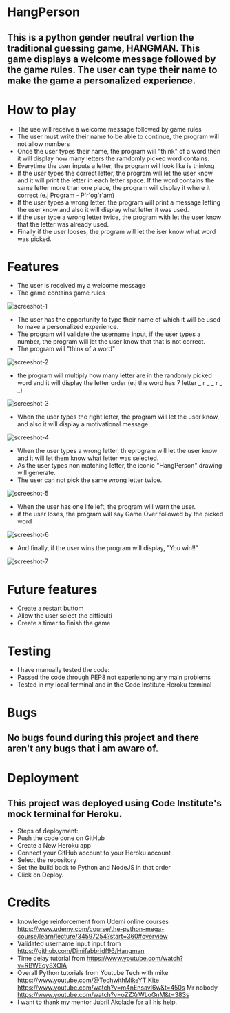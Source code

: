 # HangPerson


## This is a python gender neutral vertion the traditional guessing game, HANGMAN. This game displays a welcome message followed by the game rules. The user can type their name to make the game a personalized experience. 

# How to play

- The use will receive a welcome message followed by game rules
- The user must write their name to be able to continue, the program will not allow numbers
- Once the user types their name, the program will "think" of a word then it will display how many letters the ramdomly picked word contains.
- Everytime the user inputs a letter, the program will look like is thinkng
- If the user types the correct letter, the program will let the user know and it will print the letter in each letter space. If the word contains the same letter more than one place, the program will display it where it correct (e.j Program - P'r'og'r'am)
- If the user types a wrong letter, the program will print a message letting the user know and also it will display what letter it was used.
- if the user type a wrong letter twice, the program with let the user know that the letter was already used.
- Finally if the user looses, the program will let the iser know what word was picked.

# Features

- The user is received my a welcome message
- The game contains game rules
<img src="images/Screenshot-1.png" alt="screeshot-1">

- The user has the opportunity to type their name of which it will be used to make a personalized experience.
- The program will validate the username input, if the user types a number, the program will let the user know that that is not correct. 
- The program will "think of a word"
<img src="images/Screenshot-2.png" alt="screeshot-2">

- the program will multiply how many letter are in the randomly picked word and it will display the letter order (e.j the word has 7 letter _ r _ _ r _ _)
<img src="images/Screenshot-3.png" alt="screeshot-3">

- When the user types the right letter, the program will let the user know, and also it will display a motivational message.
<img src="images/Screenshot-4.png" alt="screeshot-4">

- When the user types a wrong letter, th eprogram will let the user know and it will let them know what letter was selected.
- As the user types non matching letter, the iconic "HangPerson" drawing will generate.
- The user can not pick the same wrong letter twice.
<img src="images/Screenshot-5.png" alt="screeshot-5">

- When the user has one life left, the program will warn the user.
- if the user loses, the program will say Game Over followed by the picked word
<img src="images/Screenshot-6.png" alt="screeshot-6">

- And finally, if the user wins the program will display, "You win!!"
<img src="images/Screenshot-7.png" alt="screeshot-7">

# Future features 

- Create a restart buttom
- Allow the user select the difficulti
- Create a timer to finish the game

# Testing
- I have manually tested the code:
- Passed the code through PEP8 not experiencing any main problems
- Tested in my local terminal and in the Code Institute Heroku terminal

# Bugs
## No bugs found during this project and there aren't any bugs that i am aware of.


# Deployment
## This project was deployed using Code Institute's mock terminal for Heroku.

- Steps of deployment:
- Push the code done on GitHub
- Create a New Heroku app
- Connect your GitHub account to your Heroku account
- Select the repository
- Set the build back to Python and NodeJS in that order
- Click on Deploy.

# Credits 

- knowledge reinforcement from Udemi online courses https://www.udemy.com/course/the-python-mega-course/learn/lecture/34597254?start=360#overview 
- Validated username input input from https://github.com/Dimifabbridf96/Hangman
- Time delay tutorial from https://www.youtube.com/watch?v=RBWEqy8XOlA
- Overall Python tutorials from Youtube
Tech with mike  https://www.youtube.com/@TechwithMikeYT
Kite https://www.youtube.com/watch?v=m4nEnsavl6w&t=450s
Mr nobody https://www.youtube.com/watch?v=oZZXrWLoGnM&t=383s
- I want to thank my mentor Jubril Akolade for all his help.





